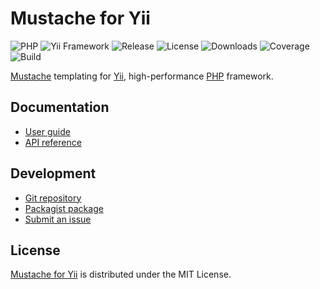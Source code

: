 # Mustache for Yii
![PHP](https://img.shields.io/packagist/php-v/cedx/yii2-mustache.svg) ![Yii Framework](https://img.shields.io/badge/yii-%3E%3D2.0-brightgreen.svg) ![Release](https://img.shields.io/packagist/v/cedx/yii2-mustache.svg) ![License](https://img.shields.io/packagist/l/cedx/yii2-mustache.svg) ![Downloads](https://img.shields.io/packagist/dt/cedx/yii2-mustache.svg) ![Coverage](https://coveralls.io/repos/github/cedx/yii2-mustache/badge.svg) ![Build](https://travis-ci.com/cedx/yii2-mustache.svg)

[Mustache](https://mustache.github.io) templating for [Yii](https://www.yiiframework.com), high-performance [PHP](https://www.php.net) framework.

## Documentation
- [User guide](https://dev.belin.io/yii2-mustache)
- [API reference](https://dev.belin.io/yii2-mustache/api)

## Development
- [Git repository](https://github.com/cedx/yii2-mustache)
- [Packagist package](https://packagist.org/packages/cedx/yii2-mustache)
- [Submit an issue](https://github.com/cedx/yii2-mustache/issues)

## License
[Mustache for Yii](https://dev.belin.io/yii2-mustache) is distributed under the MIT License.
